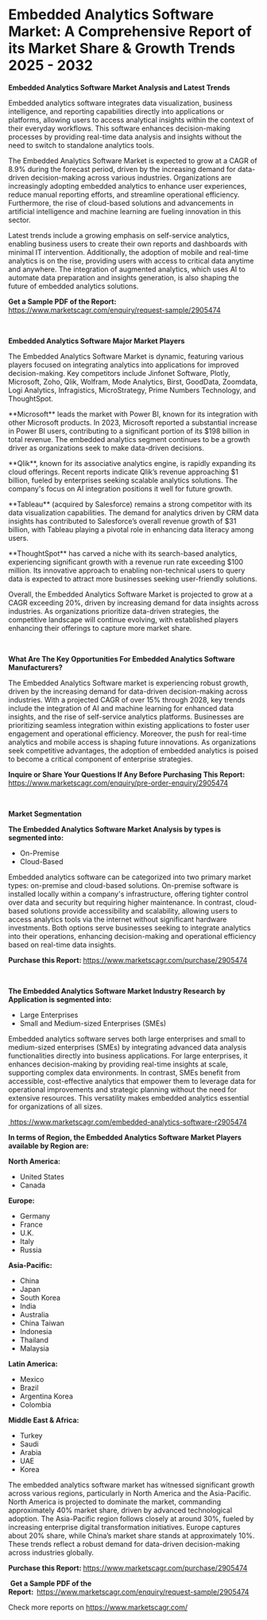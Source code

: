 <p><h1>Embedded Analytics Software Market: A Comprehensive Report of its Market Share & Growth Trends 2025 - 2032</h1></p><p><strong>Embedded Analytics Software Market Analysis and Latest Trends</strong></p>
<p><p>Embedded analytics software integrates data visualization, business intelligence, and reporting capabilities directly into applications or platforms, allowing users to access analytical insights within the context of their everyday workflows. This software enhances decision-making processes by providing real-time data analysis and insights without the need to switch to standalone analytics tools.</p><p>The Embedded Analytics Software Market is expected to grow at a CAGR of 8.9% during the forecast period, driven by the increasing demand for data-driven decision-making across various industries. Organizations are increasingly adopting embedded analytics to enhance user experiences, reduce manual reporting efforts, and streamline operational efficiency. Furthermore, the rise of cloud-based solutions and advancements in artificial intelligence and machine learning are fueling innovation in this sector.</p><p>Latest trends include a growing emphasis on self-service analytics, enabling business users to create their own reports and dashboards with minimal IT intervention. Additionally, the adoption of mobile and real-time analytics is on the rise, providing users with access to critical data anytime and anywhere. The integration of augmented analytics, which uses AI to automate data preparation and insights generation, is also shaping the future of embedded analytics solutions.</p></p>
<p><strong>Get a Sample PDF of the Report:&nbsp;</strong> <a href="https://www.marketscagr.com/enquiry/request-sample/2905474?utm_campaign=2460&utm_medium=2&utm_source=Github&utm_content=ia&utm_term=12032025&utm_id=embedded-analytics-software">https://www.marketscagr.com/enquiry/request-sample/2905474</a></p>
<p>&nbsp;</p>
<p><strong>Embedded Analytics Software Major Market Players</strong></p>
<p><p>The Embedded Analytics Software Market is dynamic, featuring various players focused on integrating analytics into applications for improved decision-making. Key competitors include Jinfonet Software, Plotly, Microsoft, Zoho, Qlik, Wolfram, Mode Analytics, Birst, GoodData, Zoomdata, Logi Analytics, Infragistics, MicroStrategy, Prime Numbers Technology, and ThoughtSpot.</p><p>**Microsoft** leads the market with Power BI, known for its integration with other Microsoft products. In 2023, Microsoft reported a substantial increase in Power BI users, contributing to a significant portion of its $198 billion in total revenue. The embedded analytics segment continues to be a growth driver as organizations seek to make data-driven decisions.</p><p>**Qlik**, known for its associative analytics engine, is rapidly expanding its cloud offerings. Recent reports indicate Qlik’s revenue approaching $1 billion, fueled by enterprises seeking scalable analytics solutions. The company's focus on AI integration positions it well for future growth.</p><p>**Tableau** (acquired by Salesforce) remains a strong competitor with its data visualization capabilities. The demand for analytics driven by CRM data insights has contributed to Salesforce’s overall revenue growth of $31 billion, with Tableau playing a pivotal role in enhancing data literacy among users.</p><p>**ThoughtSpot** has carved a niche with its search-based analytics, experiencing significant growth with a revenue run rate exceeding $100 million. Its innovative approach to enabling non-technical users to query data is expected to attract more businesses seeking user-friendly solutions.</p><p>Overall, the Embedded Analytics Software Market is projected to grow at a CAGR exceeding 20%, driven by increasing demand for data insights across industries. As organizations prioritize data-driven strategies, the competitive landscape will continue evolving, with established players enhancing their offerings to capture more market share.</p></p>
<p>&nbsp;</p>
<p><strong>What Are The Key Opportunities For Embedded Analytics Software Manufacturers?</strong></p>
<p><p>The Embedded Analytics Software market is experiencing robust growth, driven by the increasing demand for data-driven decision-making across industries. With a projected CAGR of over 15% through 2028, key trends include the integration of AI and machine learning for enhanced data insights, and the rise of self-service analytics platforms. Businesses are prioritizing seamless integration within existing applications to foster user engagement and operational efficiency. Moreover, the push for real-time analytics and mobile access is shaping future innovations. As organizations seek competitive advantages, the adoption of embedded analytics is poised to become a critical component of enterprise strategies.</p></p>
<p><strong>Inquire or Share Your Questions If Any Before Purchasing This Report:</strong> <a href="https://www.marketscagr.com/enquiry/pre-order-enquiry/2905474?utm_campaign=2460&utm_medium=2&utm_source=Github&utm_content=ia&utm_term=12032025&utm_id=embedded-analytics-software">https://www.marketscagr.com/enquiry/pre-order-enquiry/2905474</a></p>
<p>&nbsp;</p>
<p><strong>Market Segmentation</strong></p>
<p><strong>The Embedded Analytics Software Market Analysis by types is segmented into:</strong></p>
<p><ul><li>On-Premise</li><li>Cloud-Based</li></ul></p>
<p><p>Embedded analytics software can be categorized into two primary market types: on-premise and cloud-based solutions. On-premise software is installed locally within a company's infrastructure, offering tighter control over data and security but requiring higher maintenance. In contrast, cloud-based solutions provide accessibility and scalability, allowing users to access analytics tools via the internet without significant hardware investments. Both options serve businesses seeking to integrate analytics into their operations, enhancing decision-making and operational efficiency based on real-time data insights.</p></p>
<p><strong>Purchase this Report:&nbsp;</strong><a href="https://www.marketscagr.com/purchase/2905474?utm_campaign=2460&utm_medium=2&utm_source=Github&utm_content=ia&utm_term=12032025&utm_id=embedded-analytics-software">https://www.marketscagr.com/purchase/2905474</a></p>
<p>&nbsp;</p>
<p><strong>The Embedded Analytics Software Market Industry Research by Application is segmented into:</strong></p>
<p><ul><li>Large Enterprises</li><li>Small and Medium-sized Enterprises (SMEs)</li></ul></p>
<p><p>Embedded analytics software serves both large enterprises and small to medium-sized enterprises (SMEs) by integrating advanced data analysis functionalities directly into business applications. For large enterprises, it enhances decision-making by providing real-time insights at scale, supporting complex data environments. In contrast, SMEs benefit from accessible, cost-effective analytics that empower them to leverage data for operational improvements and strategic planning without the need for extensive resources. This versatility makes embedded analytics essential for organizations of all sizes.</p></p>
<p><a href="https://www.marketscagr.com/embedded-analytics-software-r2905474?utm_campaign=2460&utm_medium=2&utm_source=Github&utm_content=ia&utm_term=12032025&utm_id=embedded-analytics-software">&nbsp;https://www.marketscagr.com/embedded-analytics-software-r2905474</a></p>
<p><strong>In terms of Region, the Embedded Analytics Software Market Players available by Region are:</strong></p>
<p>
    <p> <strong> North America: </strong>
        <ul>
            <li>United States</li>
            <li>Canada</li>
        </ul>
        </p> 
    <p> <strong> Europe: </strong>
        <ul>
            <li>Germany</li>
            <li>France</li>
            <li>U.K.</li>
            <li>Italy</li>
            <li>Russia</li>
        </ul>
        </p> 
    <p> <strong> Asia-Pacific: </strong>
        <ul>
            <li>China</li>
            <li>Japan</li>
            <li>South Korea</li>
            <li>India</li>
            <li>Australia</li>
            <li>China Taiwan</li>
            <li>Indonesia</li>
            <li>Thailand</li>
            <li>Malaysia</li>
        </ul>
        </p> 
    <p> <strong> Latin America: </strong>
        <ul>
            <li>Mexico</li>
            <li>Brazil</li>
            <li>Argentina Korea</li>
            <li>Colombia</li>
        </ul>
        </p> 
    <p> <strong> Middle East & Africa: </strong>
        <ul>
            <li>Turkey</li>
            <li>Saudi</li>
            <li>Arabia</li>
            <li>UAE</li>
            <li>Korea</li>
        </ul>
    </p>
    </p>
<p><p>The embedded analytics software market has witnessed significant growth across various regions, particularly in North America and the Asia-Pacific. North America is projected to dominate the market, commanding approximately 40% market share, driven by advanced technological adoption. The Asia-Pacific region follows closely at around 30%, fueled by increasing enterprise digital transformation initiatives. Europe captures about 20% share, while China’s market share stands at approximately 10%. These trends reflect a robust demand for data-driven decision-making across industries globally.</p></p>
<p><strong>Purchase this Report: </strong><a href="https://www.marketscagr.com/purchase/2905474?utm_campaign=2460&utm_medium=2&utm_source=Github&utm_content=ia&utm_term=12032025&utm_id=embedded-analytics-software">https://www.marketscagr.com/purchase/2905474</a></p>
<p>&nbsp;<strong>Get a Sample PDF of the Report:&nbsp;&nbsp;</strong><a href="https://www.marketscagr.com/enquiry/request-sample/2905474?utm_campaign=2460&utm_medium=2&utm_source=Github&utm_content=ia&utm_term=12032025&utm_id=embedded-analytics-software">https://www.marketscagr.com/enquiry/request-sample/2905474</a></p>
<p><strong></strong></p>
<p>Check more reports on <a href="https://www.marketscagr.com/?utm_campaign=2460&utm_medium=2&utm_source=Github&utm_content=ia&utm_term=12032025&utm_id=embedded-analytics-software">https://www.marketscagr.com/</a></p>